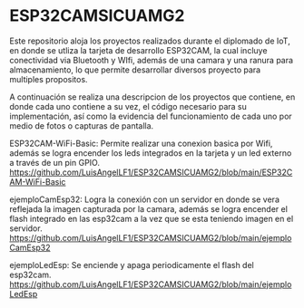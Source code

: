 # ESP32CAMSICUAMG2
Este repositorio aloja los proyectos realizados durante el diplomado de IoT, en donde se utliza la tarjeta de desarrollo 
ESP32CAM, la cual incluye conectividad via Bluetooth y WIfi, además de una camara y una ranura para almacenamiento, lo que permite desarrollar 
diversos proyecto para multiples propositos. 

A continuación se realiza una descripcion de los proyectos que contiene, en donde cada uno contiene a su vez, el código necesario para su implementación,
así como la evidencia del funcionamiento de cada uno por medio de fotos o capturas de pantalla. 

ESP32CAM-WiFi-Basic: Permite realizar una conexion basica por Wifi, además se logra encender los leds integrados en la tarjeta
y un led externo a través de un pin GPIO. 
https://github.com/LuisAngelLF1/ESP32CAMSICUAMG2/blob/main/ESP32CAM-WiFi-Basic

ejemploCamEsp32: Logra la conexión con un servidor en donde se vera reflejada la imagen capturada por la camara, además se logra encender el flash
integrado en las esp32cam a la vez que se esta teniendo imagen en el servidor. 
https://github.com/LuisAngelLF1/ESP32CAMSICUAMG2/blob/main/ejemploCamEsp32

ejemploLedEsp: Se enciende y apaga periodicamente el flash del esp32cam.
https://github.com/LuisAngelLF1/ESP32CAMSICUAMG2/blob/main/ejemploLedEsp

